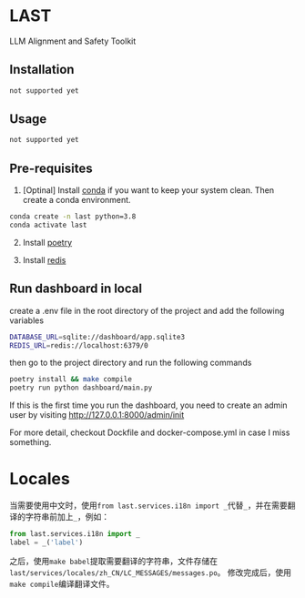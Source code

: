 # LAST

LLM Alignment and Safety Toolkit

## Installation

```bash
not supported yet
```

## Usage

```bash
not supported yet
```

## Pre-requisites

1. [Optinal] Install [conda](https://docs.conda.io/en/latest/miniconda.html) if you want to keep your system clean. 
Then create a conda environment.

```bash
conda create -n last python=3.8
conda activate last
```
2. Install [poetry](https://python-poetry.org/docs/#installation)

3. Install [redis](https://redis.io/topics/quickstart)

## Run dashboard in local
create a .env file in the root directory of the project and add the following variables
```bash
DATABASE_URL=sqlite://dashboard/app.sqlite3
REDIS_URL=redis://localhost:6379/0
```
then go to the project directory and run the following commands
```bash
poetry install && make compile
poetry run python dashboard/main.py
```
If this is the first time you run the dashboard, you need to create an admin user 
by visiting http://127.0.0.1:8000/admin/init

For more detail, checkout Dockfile and docker-compose.yml in case I miss something.

# Locales
当需要使用中文时，使用`from last.services.i18n import _`代替`_`，并在需要翻译的字符串前加上`_`，例如：
```python
from last.services.i18n import _
label = _('label')
```
之后，使用`make babel`提取需要翻译的字符串，文件存储在`last/services/locales/zh_CN/LC_MESSAGES/messages.po`。
修改完成后，使用`make compile`编译翻译文件。